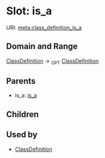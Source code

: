 
# Slot: is_a




URI: [meta:class_definition_is_a](https://w3id.org/biolink/biolinkml/meta/class_definition_is_a)

## Domain and Range

[ClassDefinition](ClassDefinition.md) ->  <sub>OPT</sub> [ClassDefinition](ClassDefinition.md)

## Parents

 *  is_a: [is_a](is_a.md)

## Children


## Used by

 * [ClassDefinition](ClassDefinition.md)

